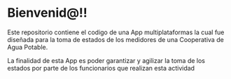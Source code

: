 
# Bienvenid@!! 

Este repositorio contiene el codigo de una App multiplataformas la cual fue diseñada para la toma de estados de los medidores
de una Cooperativa de Agua Potable.

La finalidad de esta App es poder garantizar y agilizar la toma de los estados por parte de los funcionarios que realizan
esta actividad

